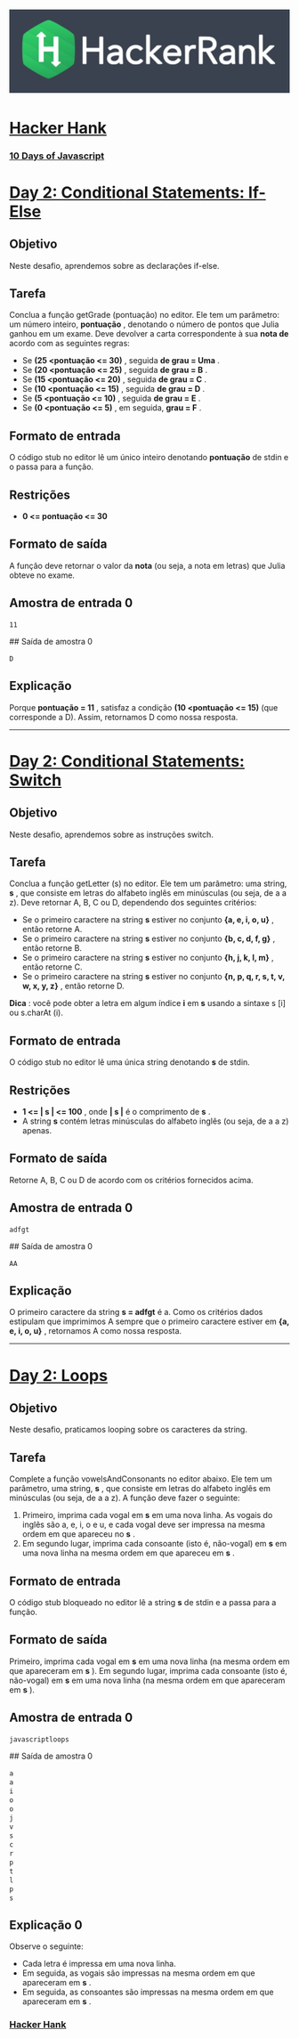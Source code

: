 # ![hackerrank](../../hackerrank.jpg)

# [Hacker Hank](https://github.com/kakanew/Hacker_Hank)

### [10 Days of Javascript](https://github.com/kakanew/Hacker_Hank/tree/master/10_Days_of_Javascript)

# [Day 2: Conditional Statements: If-Else](https://github.com/kakanew/Hacker_Hank/blob/master/10_Days_of_Javascript/Day_2/Day_2_Conditional_Statements_If-Else.js)

## Objetivo

Neste desafio, aprendemos sobre as declarações if-else.

## Tarefa

Conclua a função getGrade (pontuação) no editor. Ele tem um parâmetro: um número inteiro, **pontuação** , denotando o número de pontos que Julia ganhou em um exame. Deve devolver a carta correspondente à sua **nota de** acordo com as seguintes regras:

- Se **(25 <pontuação <= 30)** , seguida **de grau = Uma** .
- Se **(20 <pontuação <= 25)** , seguida **de grau = B** .
- Se **(15 <pontuação <= 20)** , seguida **de grau = C** .
- Se **(10 <pontuação <= 15)** , seguida **de grau = D** .
- Se **(5 <pontuação <= 10)** , seguida **de grau = E** .
- Se **(0 <pontuação <= 5)** , em seguida, **grau = F** .

## Formato de entrada

O código stub no editor lê um único inteiro denotando **pontuação** de stdin e o passa para a função.

## Restrições

- **0 <= pontuação <= 30**

## Formato de saída

A função deve retornar o valor da **nota** (ou seja, a nota em letras) que Julia obteve no exame.

## Amostra de entrada 0

```
11
```

\## Saída de amostra 0

```
D
```

## Explicação

Porque **pontuação = 11** , satisfaz a condição **(10 <pontuação <= 15)** (que corresponde a D). Assim, retornamos D como nossa resposta.

------

# [Day 2: Conditional Statements: Switch](https://github.com/kakanew/Hacker_Hank/blob/master/10_Days_of_Javascript/Day_2/Day_2_Conditional_Statements_Switch.js)

## Objetivo

Neste desafio, aprendemos sobre as instruções switch. 

## Tarefa

Conclua a função getLetter (s) no editor. Ele tem um parâmetro: uma string, **s** , que consiste em letras do alfabeto inglês em minúsculas (ou seja, de a a z). Deve retornar A, B, C ou D, dependendo dos seguintes critérios:

- Se o primeiro caractere na string **s** estiver no conjunto **{a, e, i, o, u}** , então retorne A.
- Se o primeiro caractere na string **s** estiver no conjunto **{b, c, d, f, g}** , então retorne B.
- Se o primeiro caractere na string **s** estiver no conjunto **{h, j, k, l, m}** , então retorne C.
- Se o primeiro caractere na string **s** estiver no conjunto **{n, p, q, r, s, t, v, w, x, y, z}** , então retorne D.

**Dica** : você pode obter a letra em algum índice **i** em **s** usando a sintaxe s [i] ou s.charAt (i).

## Formato de entrada

O código stub no editor lê uma única string denotando **s** de stdin.

## Restrições

- **1 <= | s | <= 100** , onde **| s |** é o comprimento de **s** .
- A string **s** contém letras minúsculas do alfabeto inglês (ou seja, de a a z) apenas.

## Formato de saída

Retorne A, B, C ou D de acordo com os critérios fornecidos acima.

## Amostra de entrada 0

```
adfgt
```

\## Saída de amostra 0

```
AA
```

## Explicação

O primeiro caractere da string **s = adfgt** é a. Como os critérios dados estipulam que imprimimos A sempre que o primeiro caractere estiver em **{a, e, i, o, u}** , retornamos A como nossa resposta.

------

# [Day 2: Loops](https://github.com/kakanew/Hacker_Hank/blob/master/10_Days_of_Javascript/Day_2/Day_2_Loops.js)

## Objetivo

Neste desafio, praticamos looping sobre os caracteres da string.

## Tarefa

Complete a função vowelsAndConsonants no editor abaixo. Ele tem um parâmetro, uma string, **s** , que consiste em letras do alfabeto inglês em minúsculas (ou seja, de a a z). A função deve fazer o seguinte:

1. Primeiro, imprima cada vogal em **s** em uma nova linha. As vogais do inglês são a, e, i, o e u, e cada vogal deve ser impressa na mesma ordem em que apareceu no **s** .
2. Em segundo lugar, imprima cada consoante (isto é, não-vogal) em **s** em uma nova linha na mesma ordem em que apareceu em **s** .

## Formato de entrada

O código stub bloqueado no editor lê a string **s** de stdin e a passa para a função.

## Formato de saída

Primeiro, imprima cada vogal em **s** em uma nova linha (na mesma ordem em que apareceram em **s** ). Em segundo lugar, imprima cada consoante (isto é, não-vogal) em **s** em uma nova linha (na mesma ordem em que apareceram em **s** ).

## Amostra de entrada 0

```
javascriptloops
```

\## Saída de amostra 0

```
a 
a 
i 
o 
o 
j 
v 
s 
c 
r 
p 
t 
l 
p 
s
```

## Explicação 0

Observe o seguinte:

- Cada letra é impressa em uma nova linha.
- Em seguida, as vogais são impressas na mesma ordem em que apareceram em **s** .
- Em seguida, as consoantes são impressas na mesma ordem em que apareceram em **s** .

### [Hacker Hank](https://github.com/kakanew/Hacker_Hank)
